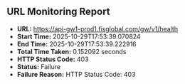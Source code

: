 ## URL Monitoring Report

- **URL:** https://api-gw1-prod1.fisglobal.com/gw/v1/health
- **Start Time:** 2025-10-29T17:53:39.070824
- **End Time:** 2025-10-29T17:53:39.222916
- **Total Time Taken:** 0.152092 seconds
- **HTTP Status Code:** 403
- **Status:** Failure
- **Failure Reason:** HTTP Status Code: 403
